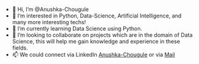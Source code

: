 - 👋 Hi, I’m @Anushka-Chougule
- 👀 I’m interested in Python, Data-Science, Artificial Intelligence, and many more interesting techs!
- 🌱 I’m currently learning Data Science using Python.
- 💞️ I’m looking to collaborate on projects which are in the domain of Data Science, this will help me gain knowledge and experience in these fields.
- 📫 We could connect via LinkedIn [Anushka-Chougule](https://www.linkedin.com/in/anushka-chougule-1314b91ba/) or via [Mail](chouguleanushka27@gmail.com)

<!---
Anushka-Chougule/Anushka-Chougule is a ✨ special ✨ repository because its `README.md` (this file) appears on your GitHub profile.
You can click the Preview link to take a look at your changes.
--->
